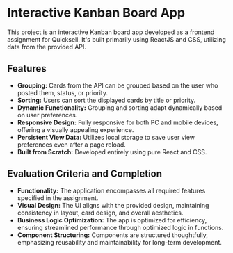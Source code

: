 # Interactive Kanban Board App

This project is an interactive Kanban board app developed as a frontend assignment for Quicksell. It's built primarily using ReactJS and CSS, utilizing data from the provided API.

## Features

- **Grouping:** Cards from the API can be grouped based on the user who posted them, status, or priority.
- **Sorting:** Users can sort the displayed cards by title or priority.
- **Dynamic Functionality:** Grouping and sorting adapt dynamically based on user preferences.
- **Responsive Design:** Fully responsive for both PC and mobile devices, offering a visually appealing experience.
- **Persistent View Data:** Utilizes local storage to save user view preferences even after a page reload.
- **Built from Scratch:** Developed entirely using pure React and CSS.

## Evaluation Criteria and Completion

- **Functionality:** The application encompasses all required features specified in the assignment.
- **Visual Design:** The UI aligns with the provided design, maintaining consistency in layout, card design, and overall aesthetics.
- **Business Logic Optimization:** The app is optimized for efficiency, ensuring streamlined performance through optimized logic in functions.
- **Component Structuring:** Components are structured thoughtfully, emphasizing reusability and maintainability for long-term development.
